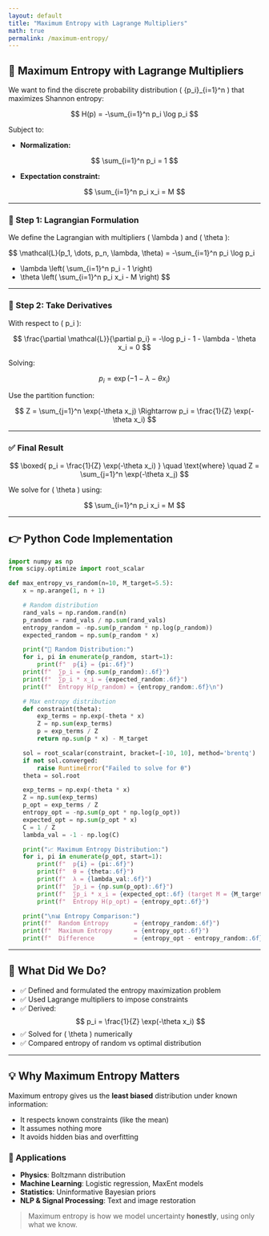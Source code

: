 ```yaml
---
layout: default
title: "Maximum Entropy with Lagrange Multipliers"
math: true
permalink: /maximum-entropy/
---
```


## 📘 Maximum Entropy with Lagrange Multipliers

We want to find the discrete probability distribution \( \{p_i\}_{i=1}^n \) that maximizes Shannon entropy:

$$
H(p) = -\sum_{i=1}^n p_i \log p_i
$$

Subject to:

- **Normalization:**

$$
\sum_{i=1}^n p_i = 1
$$

- **Expectation constraint:**

$$
\sum_{i=1}^n p_i x_i = M
$$

---

### 🪮 Step 1: Lagrangian Formulation

We define the Lagrangian with multipliers \( \lambda \) and \( \theta \):

$$
\mathcal{L}(p_1, \dots, p_n, \lambda, \theta) =
-\sum_{i=1}^n p_i \log p_i
- \lambda \left( \sum_{i=1}^n p_i - 1 \right)
- \theta \left( \sum_{i=1}^n p_i x_i - M \right)
$$

---

### 🧠 Step 2: Take Derivatives

With respect to \( p_i \):

$$
\frac{\partial \mathcal{L}}{\partial p_i} = -\log p_i - 1 - \lambda - \theta x_i = 0
$$

Solving:

$$
p_i = \exp(-1 - \lambda - \theta x_i)
$$

Use the partition function:

$$
Z = \sum_{j=1}^n \exp(-\theta x_j)
\Rightarrow
p_i = \frac{1}{Z} \exp(-\theta x_i)
$$

---

### ✅ Final Result

$$
\boxed{
  p_i = \frac{1}{Z} \exp(-\theta x_i)
}
\quad \text{where} \quad
Z = \sum_{j=1}^n \exp(-\theta x_j)
$$

We solve for \( \theta \) using:

$$
\sum_{i=1}^n p_i x_i = M
$$

---

## 👉 Python Code Implementation

```python
import numpy as np
from scipy.optimize import root_scalar

def max_entropy_vs_random(n=10, M_target=5.5):
    x = np.arange(1, n + 1)

    # Random distribution
    rand_vals = np.random.rand(n)
    p_random = rand_vals / np.sum(rand_vals)
    entropy_random = -np.sum(p_random * np.log(p_random))
    expected_random = np.sum(p_random * x)

    print("🎲 Random Distribution:")
    for i, pi in enumerate(p_random, start=1):
        print(f"  p{i} = {pi:.6f}")
    print(f"  ∑p_i = {np.sum(p_random):.6f}")
    print(f"  ∑p_i * x_i = {expected_random:.6f}")
    print(f"  Entropy H(p_random) = {entropy_random:.6f}\n")

    # Max entropy distribution
    def constraint(theta):
        exp_terms = np.exp(-theta * x)
        Z = np.sum(exp_terms)
        p = exp_terms / Z
        return np.sum(p * x) - M_target

    sol = root_scalar(constraint, bracket=[-10, 10], method='brentq')
    if not sol.converged:
        raise RuntimeError("Failed to solve for θ")
    theta = sol.root

    exp_terms = np.exp(-theta * x)
    Z = np.sum(exp_terms)
    p_opt = exp_terms / Z
    entropy_opt = -np.sum(p_opt * np.log(p_opt))
    expected_opt = np.sum(p_opt * x)
    C = 1 / Z
    lambda_val = -1 - np.log(C)

    print("📈 Maximum Entropy Distribution:")
    for i, pi in enumerate(p_opt, start=1):
        print(f"  p{i} = {pi:.6f}")
        print(f"  θ = {theta:.6f}")
        print(f"  λ = {lambda_val:.6f}")
        print(f"  ∑p_i = {np.sum(p_opt):.6f}")
        print(f"  ∑p_i * x_i = {expected_opt:.6f} (target M = {M_target})")
        print(f"  Entropy H(p_opt) = {entropy_opt:.6f}")

    print("\n📊 Entropy Comparison:")
    print(f"  Random Entropy       = {entropy_random:.6f}")
    print(f"  Maximum Entropy      = {entropy_opt:.6f}")
    print(f"  Difference           = {entropy_opt - entropy_random:.6f}")
```

---

## 📌 What Did We Do?

- ✅ Defined and formulated the entropy maximization problem
- ✅ Used Lagrange multipliers to impose constraints
- ✅ Derived:
  $$
  p_i = \frac{1}{Z} \exp(-\theta x_i)
  $$
- ✅ Solved for \( \theta \) numerically
- ✅ Compared entropy of random vs optimal distribution

---

## 💡 Why Maximum Entropy Matters

Maximum entropy gives us the **least biased** distribution under known information:

- It respects known constraints (like the mean)
- It assumes nothing more
- It avoids hidden bias and overfitting

### 🧠 Applications

- **Physics**: Boltzmann distribution
- **Machine Learning**: Logistic regression, MaxEnt models
- **Statistics**: Uninformative Bayesian priors
- **NLP & Signal Processing**: Text and image restoration

> Maximum entropy is how we model uncertainty **honestly**, using only what we know.

